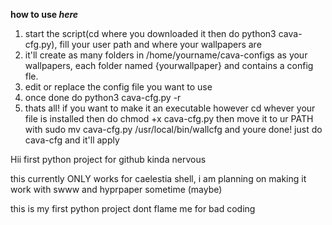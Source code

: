 **how to use ***here*****
1. start the script(cd where you downloaded it then do python3 cava-cfg.py), fill your user path and where your wallpapers are
2. it'll create as many folders in /home/yourname/cava-configs as your wallpapers, each folder named {yourwallpaper} and contains a config fle.
3. edit or replace the config file you want to use
4. once done do python3 cava-cfg.py -r
5. thats all!
if you want to make it an executable however cd whever your file is installed then do chmod +x cava-cfg.py then move it to ur PATH with sudo mv cava-cfg.py /usr/local/bin/wallcfg and youre done! just do cava-cfg and it'll apply

Hii first python project for github kinda nervous

this currently ONLY works for caelestia shell, i am planning on making it work with swww and hyprpaper sometime (maybe)

this is my first python project dont flame me for bad coding

